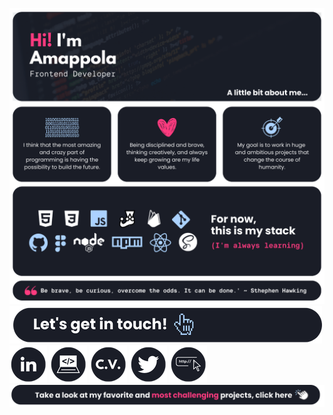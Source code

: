 ![Banner](./assetsReadme/banner.png)
![Contact](./assetsReadme/contact.png)
[![LinkedIn](./assetsReadme/linkedin.png)](http://www.linkedin.com/in/ana-maria-porras-pinto)
[![Portfolio](./assetsReadme/portfolio.png)](https://amappola7.github.io/amappola-portfolio/)
[![C.V.](./assetsReadme/cv.png)](https://drive.google.com/file/d/1qaVduEnYXbclsQTOtB9TVyOachYX16Ys/view?usp=sharing)
[![Twitter](./assetsReadme/twitter.png)](https://twitter.com/amappola7)
[![Linktree](./assetsReadme/linktree.png)](https://linktr.ee/amappola7)
[![Projects](./assetsReadme/click.png)](https://amappola7.github.io/amappola-portfolio/)
